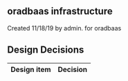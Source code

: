 ## oradbaas infrastructure

Created 11/18/19 by admin. for oradbaas


## Design Decisions
| Design item                | Decision|
| :----------------------------------- | :--------------------------------------------------------------------------------|
